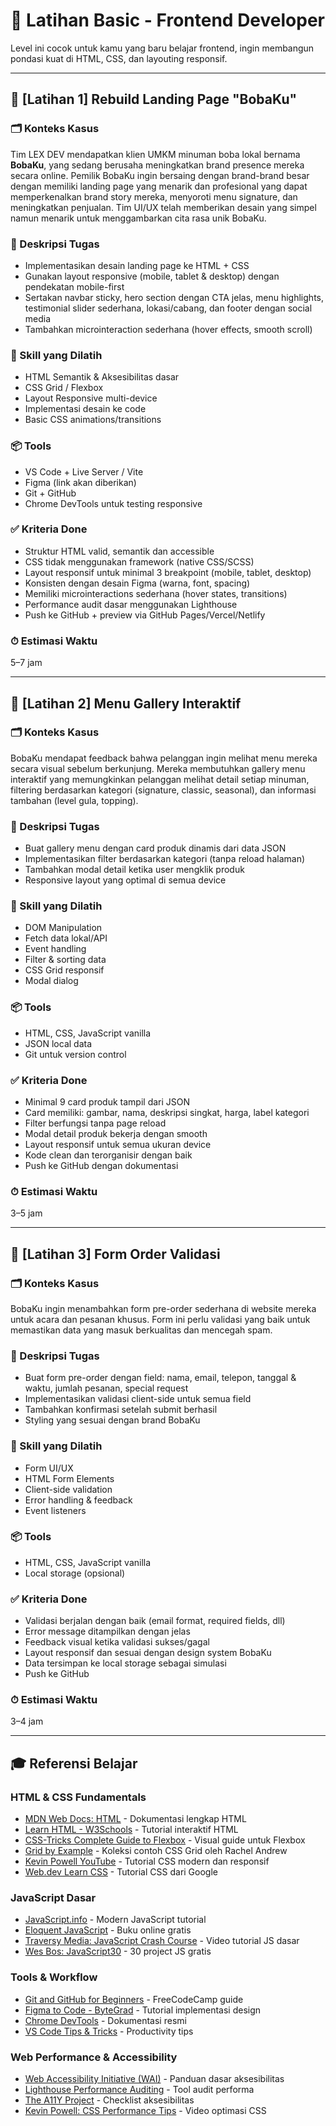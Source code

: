 # 🧪 Latihan Basic - Frontend Developer

Level ini cocok untuk kamu yang baru belajar frontend, ingin membangun pondasi kuat di HTML, CSS, dan layouting responsif.

---

## 🎯 [Latihan 1] Rebuild Landing Page "BobaKu"

### 🗂 Konteks Kasus
Tim LEX DEV mendapatkan klien UMKM minuman boba lokal bernama **BobaKu**, yang sedang berusaha meningkatkan brand presence mereka secara online. Pemilik BobaKu ingin bersaing dengan brand-brand besar dengan memiliki landing page yang menarik dan profesional yang dapat memperkenalkan brand story mereka, menyoroti menu signature, dan meningkatkan penjualan. Tim UI/UX telah memberikan desain yang simpel namun menarik untuk menggambarkan cita rasa unik BobaKu.

### 🎯 Deskripsi Tugas
- Implementasikan desain landing page ke HTML + CSS
- Gunakan layout responsive (mobile, tablet & desktop) dengan pendekatan mobile-first
- Sertakan navbar sticky, hero section dengan CTA jelas, menu highlights, testimonial slider sederhana, lokasi/cabang, dan footer dengan social media
- Tambahkan microinteraction sederhana (hover effects, smooth scroll)

### 🎯 Skill yang Dilatih
- HTML Semantik & Aksesibilitas dasar
- CSS Grid / Flexbox
- Layout Responsive multi-device
- Implementasi desain ke code
- Basic CSS animations/transitions

### 📦 Tools
- VS Code + Live Server / Vite
- Figma (link akan diberikan)
- Git + GitHub
- Chrome DevTools untuk testing responsive

### ✅ Kriteria Done
- Struktur HTML valid, semantik dan accessible
- CSS tidak menggunakan framework (native CSS/SCSS)
- Layout responsif untuk minimal 3 breakpoint (mobile, tablet, desktop)
- Konsisten dengan desain Figma (warna, font, spacing)
- Memiliki microinteractions sederhana (hover states, transitions)
- Performance audit dasar menggunakan Lighthouse
- Push ke GitHub + preview via GitHub Pages/Vercel/Netlify

### ⏱ Estimasi Waktu
5–7 jam

---

## 🎯 [Latihan 2] Menu Gallery Interaktif

### 🗂 Konteks Kasus
BobaKu mendapat feedback bahwa pelanggan ingin melihat menu mereka secara visual sebelum berkunjung. Mereka membutuhkan gallery menu interaktif yang memungkinkan pelanggan melihat detail setiap minuman, filtering berdasarkan kategori (signature, classic, seasonal), dan informasi tambahan (level gula, topping).

### 🎯 Deskripsi Tugas
- Buat gallery menu dengan card produk dinamis dari data JSON
- Implementasikan filter berdasarkan kategori (tanpa reload halaman)
- Tambahkan modal detail ketika user mengklik produk
- Responsive layout yang optimal di semua device

### 🎯 Skill yang Dilatih
- DOM Manipulation
- Fetch data lokal/API
- Event handling
- Filter & sorting data
- CSS Grid responsif
- Modal dialog

### 📦 Tools
- HTML, CSS, JavaScript vanilla
- JSON local data
- Git untuk version control

### ✅ Kriteria Done
- Minimal 9 card produk tampil dari JSON
- Card memiliki: gambar, nama, deskripsi singkat, harga, label kategori
- Filter berfungsi tanpa page reload
- Modal detail produk bekerja dengan smooth
- Layout responsif untuk semua ukuran device
- Kode clean dan terorganisir dengan baik
- Push ke GitHub dengan dokumentasi

### ⏱ Estimasi Waktu
3–5 jam

---

## 🎯 [Latihan 3] Form Order Validasi

### 🗂 Konteks Kasus
BobaKu ingin menambahkan form pre-order sederhana di website mereka untuk acara dan pesanan khusus. Form ini perlu validasi yang baik untuk memastikan data yang masuk berkualitas dan mencegah spam.

### 🎯 Deskripsi Tugas
- Buat form pre-order dengan field: nama, email, telepon, tanggal & waktu, jumlah pesanan, special request
- Implementasikan validasi client-side untuk semua field
- Tambahkan konfirmasi setelah submit berhasil
- Styling yang sesuai dengan brand BobaKu

### 🎯 Skill yang Dilatih
- Form UI/UX
- HTML Form Elements
- Client-side validation
- Error handling & feedback
- Event listeners

### 📦 Tools
- HTML, CSS, JavaScript vanilla
- Local storage (opsional)

### ✅ Kriteria Done
- Validasi berjalan dengan baik (email format, required fields, dll)
- Error message ditampilkan dengan jelas
- Feedback visual ketika validasi sukses/gagal
- Layout responsif dan sesuai dengan design system BobaKu
- Data tersimpan ke local storage sebagai simulasi
- Push ke GitHub

### ⏱ Estimasi Waktu
3–4 jam

---

## 🎓 Referensi Belajar

### HTML & CSS Fundamentals
- [MDN Web Docs: HTML](https://developer.mozilla.org/en-US/docs/Web/HTML) - Dokumentasi lengkap HTML
- [Learn HTML - W3Schools](https://www.w3schools.com/html/) - Tutorial interaktif HTML
- [CSS-Tricks Complete Guide to Flexbox](https://css-tricks.com/snippets/css/a-guide-to-flexbox/) - Visual guide untuk Flexbox
- [Grid by Example](https://gridbyexample.com/) - Koleksi contoh CSS Grid oleh Rachel Andrew
- [Kevin Powell YouTube](https://www.youtube.com/kepowob) - Tutorial CSS modern dan responsif
- [Web.dev Learn CSS](https://web.dev/learn/css/) - Tutorial CSS dari Google

### JavaScript Dasar
- [JavaScript.info](https://javascript.info/) - Modern JavaScript tutorial
- [Eloquent JavaScript](https://eloquentjavascript.net/) - Buku online gratis
- [Traversy Media: JavaScript Crash Course](https://www.youtube.com/watch?v=hdI2bqOjy3c) - Video tutorial JS dasar
- [Wes Bos: JavaScript30](https://javascript30.com/) - 30 project JS gratis

### Tools & Workflow
- [Git and GitHub for Beginners](https://www.freecodecamp.org/news/git-and-github-for-beginners/) - FreeCodeCamp guide
- [Figma to Code - ByteGrad](https://www.youtube.com/watch?v=5KI-32KsQMc) - Tutorial implementasi design
- [Chrome DevTools](https://developer.chrome.com/docs/devtools/) - Dokumentasi resmi
- [VS Code Tips & Tricks](https://code.visualstudio.com/docs/getstarted/tips-and-tricks) - Productivity tips

### Web Performance & Accessibility
- [Web Accessibility Initiative (WAI)](https://www.w3.org/WAI/fundamentals/) - Panduan dasar aksesibilitas
- [Lighthouse Performance Auditing](https://developers.google.com/web/tools/lighthouse) - Tool audit performa
- [The A11Y Project](https://www.a11yproject.com/) - Checklist aksesibilitas
- [Kevin Powell: CSS Performance Tips](https://www.youtube.com/watch?v=N5A8j7yQmXQ) - Video optimasi CSS
